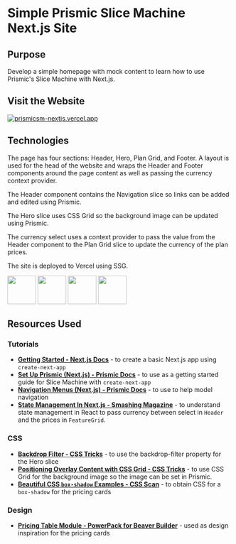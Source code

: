 # Simple Prismic Slice Machine Next.js Site

## Purpose

Develop a simple homepage with mock content to learn how to use Prismic's Slice Machine with Next.js.

## Visit the Website

[![prismicsm-nextjs.vercel.app](https://user-images.githubusercontent.com/26024131/219398683-8cfac003-9cf3-4749-9f75-d24e63a28a11.png)](https://prismicsm-nextjs.vercel.app)

## Technologies

The page has four sections: Header, Hero, Plan Grid, and Footer. A layout is used for the head of the website and wraps the Header and Footer components around the page content as well as passing the currency context provider.

The Header component contains the Navigation slice so links can be added and edited using Prismic.

The Hero slice uses CSS Grid so the background image can be updated using Prismic.

The currency select uses a context provider to pass the value from the Header component to the Plan Grid slice to update the currency of the plan prices.

The site is deployed to Vercel using SSG.

<div>
  <img src="https://api.iconify.design/devicon:nextjs.svg" width="64px" />
  <img src="https://api.iconify.design/devicon:css3.svg" width="64px" />
  <img src="https://api.iconify.design/logos:prismic-icon.svg" width="64px" />
  <img src="https://api.iconify.design/skill-icons:vercel-dark.svg" width="64px" />
</div>

## Resources Used

### Tutorials

- **[Getting Started - Next.js Docs](https://nextjs.org/docs/getting-started)** - to create a basic Next.js app using `create-next-app`
- **[Set Up Prismic (Next.js) - Prismic Docs](https://prismic.io/docs/setup-nextjs)** - to use as a getting started guide for Slice Machine with `create-next-app`
- **[Navigation Menus (Next.js) - Prismic Docs](https://prismic.io/docs/navigation-menus-nextjs)** - to use to help model navigation
- **[State Management In Next.js - Smashing Magazine](https://www.smashingmagazine.com/2021/08/state-management-nextjs)** - to understand state management in React to pass currency between select in `Header` and the prices in `FeatureGrid`.

### CSS

- **[Backdrop Filter - CSS Tricks](https://css-tricks.com/the-backdrop-filter-css-property)** - to use the backdrop-filter property for the Hero slice
- **[Positioning Overlay Content with CSS Grid - CSS Tricks](https://css-tricks.com/positioning-overlay-content-with-css-grid)** - to use CSS Grid for the background image so the image can be set in Prismic.
- **[Beautiful CSS `box-shadow` Examples - CSS Scan](https://getcssscan.com/css-box-shadow-examples)** - to obtain CSS for a `box-shadow` for the pricing cards

### Design

- **[Pricing Table Module - PowerPack for Beaver Builder](https://wpbeaveraddons.com/demo/pricing-table-module)** - used as design inspiration for the pricing cards
